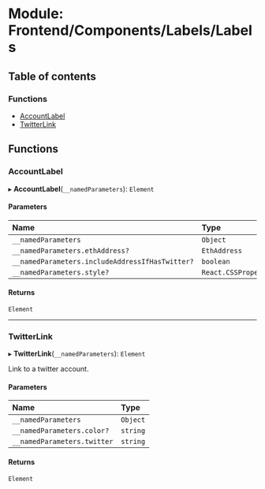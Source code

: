 # Module: Frontend/Components/Labels/Labels

## Table of contents

### Functions

- [AccountLabel](Frontend_Components_Labels_Labels.md#accountlabel)
- [TwitterLink](Frontend_Components_Labels_Labels.md#twitterlink)

## Functions

### AccountLabel

▸ **AccountLabel**(`__namedParameters`): `Element`

#### Parameters

| Name                                            | Type                  |
| :---------------------------------------------- | :-------------------- |
| `__namedParameters`                             | `Object`              |
| `__namedParameters.ethAddress?`                 | `EthAddress`          |
| `__namedParameters.includeAddressIfHasTwitter?` | `boolean`             |
| `__namedParameters.style?`                      | `React.CSSProperties` |

#### Returns

`Element`

---

### TwitterLink

▸ **TwitterLink**(`__namedParameters`): `Element`

Link to a twitter account.

#### Parameters

| Name                        | Type     |
| :-------------------------- | :------- |
| `__namedParameters`         | `Object` |
| `__namedParameters.color?`  | `string` |
| `__namedParameters.twitter` | `string` |

#### Returns

`Element`
